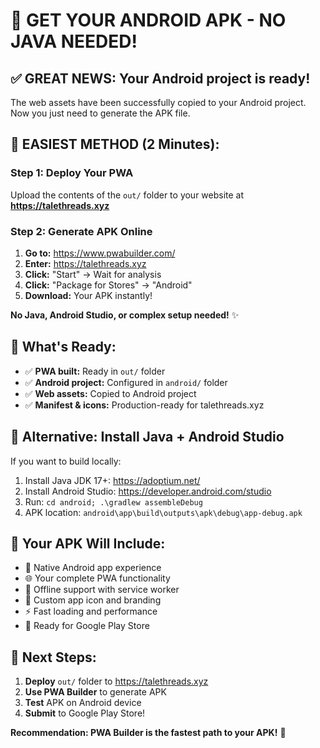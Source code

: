 # 🎯 GET YOUR ANDROID APK - NO JAVA NEEDED!

## ✅ GREAT NEWS: Your Android project is ready!

The web assets have been successfully copied to your Android project. Now you just need to generate the APK file.

## 🚀 EASIEST METHOD (2 Minutes):

### Step 1: Deploy Your PWA
Upload the contents of the `out/` folder to your website at **https://talethreads.xyz**

### Step 2: Generate APK Online
1. **Go to:** https://www.pwabuilder.com/
2. **Enter:** https://talethreads.xyz  
3. **Click:** "Start" → Wait for analysis
4. **Click:** "Package for Stores" → "Android"
5. **Download:** Your APK instantly!

**No Java, Android Studio, or complex setup needed!** ✨

## 📁 What's Ready:
- ✅ **PWA built:** Ready in `out/` folder
- ✅ **Android project:** Configured in `android/` folder
- ✅ **Web assets:** Copied to Android project
- ✅ **Manifest & icons:** Production-ready for talethreads.xyz

## 🔧 Alternative: Install Java + Android Studio
If you want to build locally:
1. Install Java JDK 17+: https://adoptium.net/
2. Install Android Studio: https://developer.android.com/studio
3. Run: `cd android; .\gradlew assembleDebug`
4. APK location: `android\app\build\outputs\apk\debug\app-debug.apk`

## 🎉 Your APK Will Include:
- 📱 Native Android app experience
- 🌐 Your complete PWA functionality  
- 📴 Offline support with service worker
- 🎨 Custom app icon and branding
- ⚡ Fast loading and performance
- 🏪 Ready for Google Play Store

## 🎯 Next Steps:
1. **Deploy** `out/` folder to https://talethreads.xyz
2. **Use PWA Builder** to generate APK
3. **Test** APK on Android device
4. **Submit** to Google Play Store!

**Recommendation: PWA Builder is the fastest path to your APK!** 🚀
